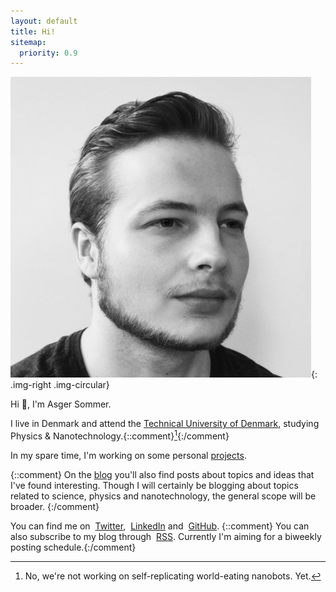 ```yaml
---
layout: default
title: Hi!
sitemap:
  priority: 0.9
---
```


![Asger Sommer](/assets/profile.jpg){: .img-right .img-circular}

Hi :wave:, I'm Asger Sommer.

I live in Denmark and attend the [Technical University of
Denmark](http://www.dtu.dk/), studying Physics & Nanotechnology.{::comment}[^1]{:/comment}

In my spare time, I'm working on some personal [projects](./projects/).

{::comment}
On the [blog](./blog/) you'll also find posts about topics and ideas that I've found interesting. Though I will certainly be blogging about topics related to science, physics and nanotechnology, the general scope will be broader.
{:/comment}

[^1]: No, we're not working on self-replicating world-eating nanobots. Yet.

You can find me on <a href="https://twitter.com/AsgerSommer"><i class="fa fa-twitter" aria-hidden="true" style="margin-right: 4px"></i>Twitter</a>, <a href="https://linkedin.com/in/asgersommer"><i class="fa fa-linkedin-square" aria-hidden="true" style="margin-right: 4px"></i>LinkedIn</a> and <a href="https://github.com/AsgerSommer"><i class="fa fa-github-alt" aria-hidden="true" style="margin-right: 4px"></i>GitHub</a>. {::comment}
You can also subscribe to my blog through <a href="http://asgersommer.com/rss.xml"><i class="fa fa-rss" aria-hidden="true" style="margin-right: 4px"></i>RSS</a>. Currently I'm aiming for a biweekly posting schedule.{:/comment}
